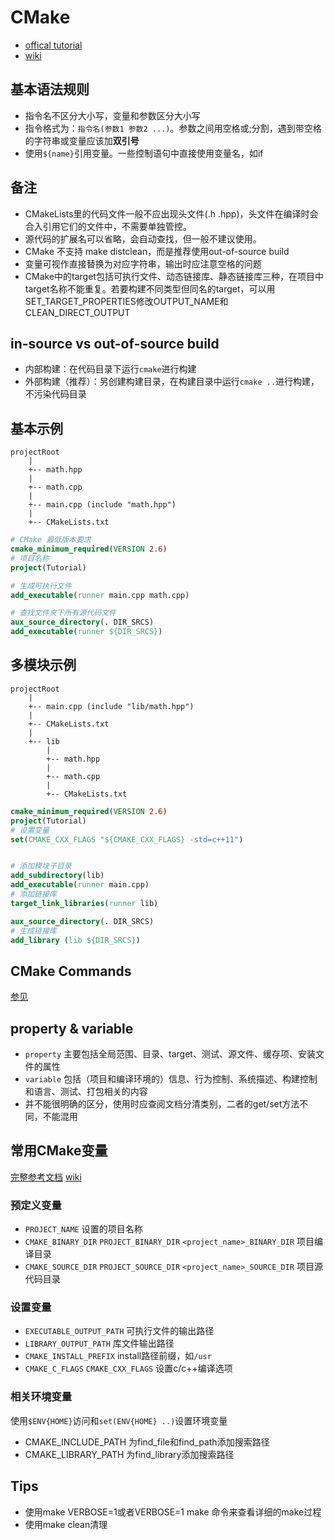 CMake
=======
- [offical tutorial](https://cmake.org/cmake-tutorial/) 
- [wiki](https://cmake.org/Wiki/CMake)

## 基本语法规则
- 指令名不区分大小写，变量和参数区分大小写
- 指令格式为：`指令名(参数1 参数2 ...)`。参数之间用空格或;分割，遇到带空格的字符串或变量应该加**双引号**
- 使用`${name}`引用变量。一些控制语句中直接使用变量名，如if

## 备注
- CMakeLists里的代码文件一般不应出现头文件(.h .hpp)，头文件在编译时会合入引用它们的文件中，不需要单独管控。
- 源代码的扩展名可以省略，会自动查找，但一般不建议使用。
- CMake 不支持 make distclean，而是推荐使用out-of-source build
- 变量可视作直接替换为对应字符串，输出时应注意空格的问题
- CMake中的target包括可执行文件、动态链接库、静态链接库三种，在项目中target名称不能重复。若要构建不同类型但同名的target，可以用SET_TARGET_PROPERTIES修改OUTPUT_NAME和CLEAN_DIRECT_OUTPUT

## in-source vs out-of-source build
- 内部构建：在代码目录下运行`cmake`进行构建
- 外部构建（推荐）：另创建构建目录，在构建目录中运行`cmake ..`进行构建，不污染代码目录

## 基本示例
```
projectRoot
    |
    +-- math.hpp
    |
    +-- math.cpp
    |
    +-- main.cpp (include "math.hpp")
    |
    +-- CMakeLists.txt
```
```cmake
# CMake 最低版本要求
cmake_minimum_required(VERSION 2.6) 
# 项目名称
project(Tutorial) 	

# 生成可执行文件
add_executable(runner main.cpp math.cpp)

# 查找文件夹下所有源代码文件
aux_source_directory(. DIR_SRCS)
add_executable(runner ${DIR_SRCS})
```
## 多模块示例

```
projectRoot
    |
    +-- main.cpp (include "lib/math.hpp")
    |
    +-- CMakeLists.txt
    |
    +-- lib
        |
        +-- math.hpp
        |
        +-- math.cpp
        |
        +-- CMakeLists.txt
```


```cmake
cmake_minimum_required(VERSION 2.6) 
project(Tutorial) 	
# 设置变量
set(CMAKE_CXX_FLAGS "${CMAKE_CXX_FLAGS} -std=c++11")


# 添加模块子目录
add_subdirectory(lib)
add_executable(runner main.cpp)
# 添加链接库
target_link_libraries(runner lib)
```

```cmake
aux_source_directory(. DIR_SRCS)
# 生成链接库
add_library (lib ${DIR_SRCS})
```

## CMake Commands
[参见](CMake_commands.md)

## property & variable
- `property`  主要包括全局范围、目录、target、测试、源文件、缓存项、安装文件的属性
- `variable` 包括（项目和编译环境的）信息、行为控制、系统描述、构建控制和语言、测试、打包相关的内容
- 并不能很明确的区分，使用时应查阅文档分清类别，二者的get/set方法不同，不能混用

## 常用CMake变量
[完整参考文档](https://cmake.org/cmake/help/v3.7/manual/cmake-variables.7.html)
[wiki](https://cmake.org/Wiki/CMake_Useful_Variables)
### 预定义变量
- `PROJECT_NAME` 设置的项目名称
- `CMAKE_BINARY_DIR` `PROJECT_BINARY_DIR` `<project_name>_BINARY_DIR` 项目编译目录
- `CMAKE_SOURCE_DIR` `PROJECT_SOURCE_DIR` `<project_name>_SOURCE_DIR` 项目源代码目录

### 设置变量
- `EXECUTABLE_OUTPUT_PATH` 可执行文件的输出路径
- `LIBRARY_OUTPUT_PATH` 库文件输出路径
- `CMAKE_INSTALL_PREFIX` install路径前缀，如`/usr`
- `CMAKE_C_FLAGS` `CMAKE_CXX_FLAGS` 设置c/c++编译选项

### 相关环境变量
使用`$ENV{HOME}`访问和`set(ENV{HOME} ..)`设置环境变量

- CMAKE_INCLUDE_PATH 为find_file和find_path添加搜索路径
- CMAKE_LIBRARY_PATH 为find_library添加搜索路径


## Tips
- 使用make VERBOSE=1或者VERBOSE=1 make 命令来查看详细的make过程
- 使用make clean清理

